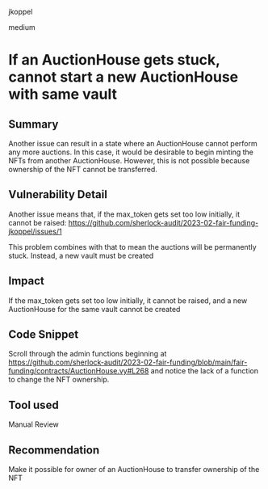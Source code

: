 jkoppel

medium

# If an AuctionHouse gets stuck, cannot start a new AuctionHouse with same vault

## Summary

Another issue can result in a state where an AuctionHouse cannot perform any more auctions. In this case, it would be desirable to begin minting the NFTs from another AuctionHouse. However, this is not possible because ownership of the NFT cannot be transferred.

## Vulnerability Detail

Another issue means that, if the max_token gets set too low initially, it cannot be raised: https://github.com/sherlock-audit/2023-02-fair-funding-jkoppel/issues/1

This problem combines with that to mean the auctions will be permanently stuck. Instead, a new vault must be created

## Impact

If the max_token gets set too low initially, it cannot be raised, and a new AuctionHouse for the same vault cannot be created

## Code Snippet

Scroll through the admin functions beginning at https://github.com/sherlock-audit/2023-02-fair-funding/blob/main/fair-funding/contracts/AuctionHouse.vy#L268 and notice the lack of a function to change the NFT ownership. 

## Tool used

Manual Review

## Recommendation

Make it possible for owner of an AuctionHouse to transfer ownership of the NFT